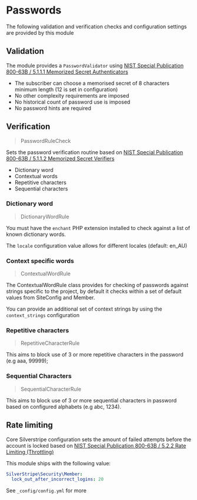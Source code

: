 # Passwords

The following validation and verification checks and configuration settings are provided by this module

## Validation

The module provides a ```PasswordValidator``` using [NIST Special Publication 800-63B / 5.1.1.1 Memorized Secret Authenticators](https://pages.nist.gov/800-63-3/sp800-63b.html#5111-memorized-secret-authenticators)

+ The subscriber can choose a memorised secret of 8 characters minimum length (12 is set in configuration)
+ No other complexity requirements are imposed
+ No historical count of password use is imposed
+ No password hints are required

## Verification

> PasswordRuleCheck

Sets the password verification routine based on [NIST Special Publication 800-63B / 5.1.1.2 Memorized Secret Verifiers](https://pages.nist.gov/800-63-3/sp800-63b.html#-5112-memorized-secret-verifiers)

+ Dictionary word
+ Contextual words
+ Repetitive characters
+ Sequential characters

### Dictionary word

> DictionaryWordRule

You must have the `enchant` PHP extension installed to check against a list of known dictionary words.

The `locale` configuration value allows for different locales (default: en_AU)

### Context specific words

> ContextualWordRule

The ContextualWordRule class provides for checking of passwords against strings specific to the project, by default it checks within a set of default values from SiteConfig and Member.

You can provide an additional set of context strings by using the `context_strings` configuration

### Repetitive characters

> RepetitiveCharacterRule

This aims to block use of 3 or more repetitive characters in the password (e.g aaa, 99999);

### Sequential Characters

> SequentialCharacterRule

This aims to block use of  3 or more sequential characters in  password based on configured alphabets (e.g abc, 1234).


## Rate limiting

Core Silverstripe configuration sets the amount of failed attempts before the account is locked based on [NIST Special Publication 800-63B / 5.2.2 Rate Limiting (Throttling)](https://pages.nist.gov/800-63-3/sp800-63b.html#throttle)

This module ships with the following value:

```yaml
SilverStripe\Security\Member:
  lock_out_after_incorrect_logins: 20
```

See `_config/config.yml` for more
